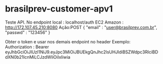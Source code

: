 # brasilprev-customer-apv1


Teste API.
No endpoint 
local : localhost/auth
EC2 Amazon : http://172.107.45.210:8080
  Ação:POST
  {
    "email" : "user@brasilprev.com.br",
    "passwd" : "123456"
  }

Obter o token e usar nos demais endpoint no header
Exemplo:
Authorization : Bearer eyJhbGciOiJIUzI1NiJ9.eyJpc3MiOiJBUEkgQnJhc2lsUHJldiBSZWdpc3RlciBDdXN0b21lcnMiLCJzdWIiOiIxIiwia
